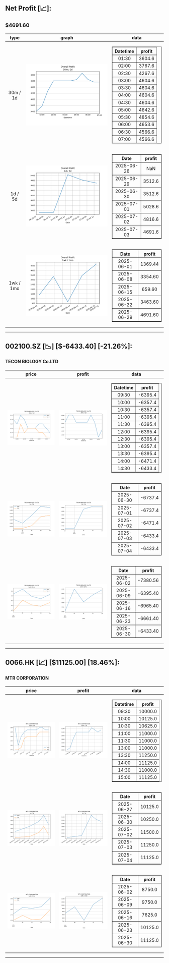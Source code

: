 ## Net Profit [📈]:
### $4691.60
|type|graph|data|
|:---:|:---:|:---:|
|30m / 1d|![net_profit](image/overall_30m-1d.png)|<table border="1" class="dataframe"> <thead> <tr style="text-align: center;"> <th>Datetime</th> <th>profit</th> </tr> </thead> <tbody> <tr> <td>01:30</td> <td>3604.6</td> </tr> <tr> <td>02:00</td> <td>3767.6</td> </tr> <tr> <td>02:30</td> <td>4267.6</td> </tr> <tr> <td>03:00</td> <td>4604.6</td> </tr> <tr> <td>03:30</td> <td>4604.6</td> </tr> <tr> <td>04:00</td> <td>4604.6</td> </tr> <tr> <td>04:30</td> <td>4604.6</td> </tr> <tr> <td>05:00</td> <td>4642.6</td> </tr> <tr> <td>05:30</td> <td>4854.6</td> </tr> <tr> <td>06:00</td> <td>4653.6</td> </tr> <tr> <td>06:30</td> <td>4566.6</td> </tr> <tr> <td>07:00</td> <td>4566.6</td> </tr> </tbody></table>|
|1d / 5d|![net_profit](image/overall_1d-5d.png)|<table border="1" class="dataframe"> <thead> <tr style="text-align: center;"> <th>Date</th> <th>profit</th> </tr> </thead> <tbody> <tr> <td>2025-06-26</td> <td>NaN</td> </tr> <tr> <td>2025-06-29</td> <td>3512.6</td> </tr> <tr> <td>2025-06-30</td> <td>3512.6</td> </tr> <tr> <td>2025-07-01</td> <td>5028.6</td> </tr> <tr> <td>2025-07-02</td> <td>4816.6</td> </tr> <tr> <td>2025-07-03</td> <td>4691.6</td> </tr> </tbody></table>|
|1wk / 1mo|![net_profit](image/overall_1wk-1mo.png)|<table border="1" class="dataframe"> <thead> <tr style="text-align: center;"> <th>Date</th> <th>profit</th> </tr> </thead> <tbody> <tr> <td>2025-06-01</td> <td>1369.44</td> </tr> <tr> <td>2025-06-08</td> <td>3354.60</td> </tr> <tr> <td>2025-06-15</td> <td>659.60</td> </tr> <tr> <td>2025-06-22</td> <td>3463.60</td> </tr> <tr> <td>2025-06-29</td> <td>4691.60</td> </tr> </tbody></table>|
---
## 002100.SZ [📉] [$-6433.40] [-21.26%]:
#### TECON BIOLOGY Co.LTD
|price|profit|data|
|:---:|:---:|:---:|
|![price](image/002100.SZ_30m-1d_price.png)|![profit](image/002100.SZ_30m-1d_profit.png)|<table border="1" class="dataframe"> <thead> <tr style="text-align: center;"> <th>Datetime</th> <th>profit</th> </tr> </thead> <tbody> <tr> <td>09:30</td> <td>-6395.4</td> </tr> <tr> <td>10:00</td> <td>-6357.4</td> </tr> <tr> <td>10:30</td> <td>-6357.4</td> </tr> <tr> <td>11:00</td> <td>-6395.4</td> </tr> <tr> <td>11:30</td> <td>-6395.4</td> </tr> <tr> <td>12:00</td> <td>-6395.4</td> </tr> <tr> <td>12:30</td> <td>-6395.4</td> </tr> <tr> <td>13:00</td> <td>-6357.4</td> </tr> <tr> <td>13:30</td> <td>-6395.4</td> </tr> <tr> <td>14:00</td> <td>-6471.4</td> </tr> <tr> <td>14:30</td> <td>-6433.4</td> </tr> </tbody></table>|
|![price](image/002100.SZ_1d-5d_price.png)|![profit](image/002100.SZ_1d-5d_profit.png)|<table border="1" class="dataframe"> <thead> <tr style="text-align: center;"> <th>Date</th> <th>profit</th> </tr> </thead> <tbody> <tr> <td>2025-06-30</td> <td>-6737.4</td> </tr> <tr> <td>2025-07-01</td> <td>-6737.4</td> </tr> <tr> <td>2025-07-02</td> <td>-6471.4</td> </tr> <tr> <td>2025-07-03</td> <td>-6433.4</td> </tr> <tr> <td>2025-07-04</td> <td>-6433.4</td> </tr> </tbody></table>|
|![price](image/002100.SZ_1wk-1mo_price.png)|![profit](image/002100.SZ_1wk-1mo_profit.png)|<table border="1" class="dataframe"> <thead> <tr style="text-align: center;"> <th>Date</th> <th>profit</th> </tr> </thead> <tbody> <tr> <td>2025-06-02</td> <td>-7380.56</td> </tr> <tr> <td>2025-06-09</td> <td>-6395.40</td> </tr> <tr> <td>2025-06-16</td> <td>-6965.40</td> </tr> <tr> <td>2025-06-23</td> <td>-6661.40</td> </tr> <tr> <td>2025-06-30</td> <td>-6433.40</td> </tr> </tbody></table>|
---
## 0066.HK [📈] [$11125.00] [18.46%]:
#### MTR CORPORATION
|price|profit|data|
|:---:|:---:|:---:|
|![price](image/0066.HK_30m-1d_price.png)|![profit](image/0066.HK_30m-1d_profit.png)|<table border="1" class="dataframe"> <thead> <tr style="text-align: center;"> <th>Datetime</th> <th>profit</th> </tr> </thead> <tbody> <tr> <td>09:30</td> <td>10000.0</td> </tr> <tr> <td>10:00</td> <td>10125.0</td> </tr> <tr> <td>10:30</td> <td>10625.0</td> </tr> <tr> <td>11:00</td> <td>11000.0</td> </tr> <tr> <td>11:30</td> <td>11000.0</td> </tr> <tr> <td>13:00</td> <td>11000.0</td> </tr> <tr> <td>13:30</td> <td>11250.0</td> </tr> <tr> <td>14:00</td> <td>11125.0</td> </tr> <tr> <td>14:30</td> <td>11000.0</td> </tr> <tr> <td>15:00</td> <td>11125.0</td> </tr> </tbody></table>|
|![price](image/0066.HK_1d-5d_price.png)|![profit](image/0066.HK_1d-5d_profit.png)|<table border="1" class="dataframe"> <thead> <tr style="text-align: center;"> <th>Date</th> <th>profit</th> </tr> </thead> <tbody> <tr> <td>2025-06-27</td> <td>10125.0</td> </tr> <tr> <td>2025-06-30</td> <td>10250.0</td> </tr> <tr> <td>2025-07-02</td> <td>11500.0</td> </tr> <tr> <td>2025-07-03</td> <td>11250.0</td> </tr> <tr> <td>2025-07-04</td> <td>11125.0</td> </tr> </tbody></table>|
|![price](image/0066.HK_1wk-1mo_price.png)|![profit](image/0066.HK_1wk-1mo_profit.png)|<table border="1" class="dataframe"> <thead> <tr style="text-align: center;"> <th>Date</th> <th>profit</th> </tr> </thead> <tbody> <tr> <td>2025-06-02</td> <td>8750.0</td> </tr> <tr> <td>2025-06-09</td> <td>9750.0</td> </tr> <tr> <td>2025-06-16</td> <td>7625.0</td> </tr> <tr> <td>2025-06-23</td> <td>10125.0</td> </tr> <tr> <td>2025-06-30</td> <td>11125.0</td> </tr> </tbody></table>|
---
